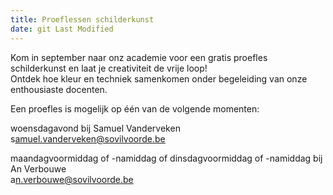 ```yaml
---
title: Proeflessen schilderkunst
date: git Last Modified
---
```

K﻿om in september naar onz academie voor een gratis proefles schilderkunst en laat je creativiteit de vrije loop! \
O﻿ntdek hoe kleur en techniek samenkomen onder begeleiding van onze enthousiaste docenten.

E﻿en proefles is mogelijk op één van de volgende momenten:

w﻿oensdagavond bij Samuel Vanderveken\
s﻿amuel.vanderveken@sovilvoorde.be

m﻿aandagvoormiddag of -namiddag of dinsdagvoormiddag of -namiddag bij An Verbouwe\
a﻿n.verbouwe@sovilvoorde.be